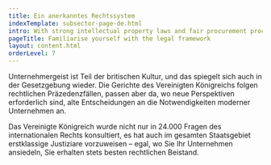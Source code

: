 ```yaml
---
title: Ein anerkanntes Rechtssystem
indexTemplate: subsector-page-de.html
intro: With strong intellectual property laws and fair procurement procedures, the UK legal system is a globally renowned institution.
pageTitle: Familiarise yourself with the legal framework
layout: content.html
orderLevel: 7
---
```


Unternehmergeist ist Teil der britischen Kultur, und das spiegelt sich auch in der Gesetzgebung wieder. Die Gerichte des Vereinigten Königreichs folgen rechtlichen Präzedenzfällen, passen aber da, wo neue Perspektiven erforderlich sind, alte Entscheidungen an die Notwendigkeiten moderner Unternehmen an.

Das Vereinigte Königreich wurde nicht nur in 24.000 Fragen des internationalen Rechts konsultiert, es hat auch im gesamten Staatsgebiet erstklassige Justiziare vorzuweisen – egal, wo Sie Ihr Unternehmen ansiedeln, Sie erhalten stets besten rechtlichen Beistand.